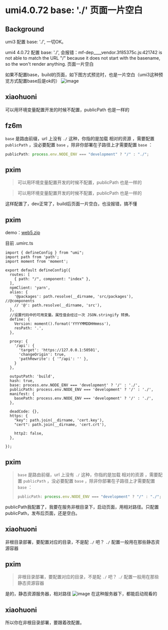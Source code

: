 # umi4.0.72 base: './' 页面一片空白

## Background

umi3 配置 base: './', 一切OK。

umi4 4.0.72 配置 base: './',
会报错：mf-dep\_\_\_\_vendor.3f85375c.js:421742 <Router basename="/."> is not able to match the URL "/" because it does not start with the basename, so the <Router> won't render anything.
页面一片空白

如果不配置base，build的页面，如下图方式预览时，也是一片空白（umi3这种预览方式配置base后是ok的）
![image](https://github.com/umijs/umi/assets/5111701/c133fa80-758d-4938-a92c-f64e3ada9008)

## xiaohuoni

可以用环境变量配置开发的时候不配置，publicPath 也是一样的

## fz6m

`base` 是路由前缀，url 上没有 `./` 这种，你指的是加载 相对的资源 ，需要配置 `publicPath` ，没必要配置 `base` ，除非你部署在子路径上才需要配置 `base` ：

```ts
publicPath: process.env.NODE_ENV === "development" ? "/" : "./";
```

## pxim

> 可以用环境变量配置开发的时候不配置，publicPath 也是一样的

> 可以用环境变量配置开发的时候不配置，publicPath 也是一样的

这样配置了，dev正常了，build后页面一片空白，也没报错，搞不懂

## pxim

demo：[web5.zip](https://github.com/umijs/umi/files/12167563/web5.zip)

目前 .umirc.ts

```
import { defineConfig } from "umi";
import path from 'path';
import moment from 'moment';

export default defineConfig({
  routes: [
    { path: "/", component: "index" },
  ],
  npmClient: 'yarn',
  alias: {
    '@packages': path.resolve(__dirname, 'src/packages'), //@components
    // '@': path.resolve(__dirname, 'src'),
  },
  //设置代码中的可用变量。属性值会经过一次 JSON.stringify 转换。
  define: {
    Version: moment().format('YYYYMMDDHHmmss'),
    resPath: '.',
  },

  proxy: {
    '/api': {
      'target': 'https://127.0.0.1:50501',
      'changeOrigin': true,
      'pathRewrite': { '^/api': '' },
    }
  },

  outputPath: 'build',
  hash: true,
  base: process.env.NODE_ENV === 'development' ? '/' : './',
  publicPath: process.env.NODE_ENV === 'development' ? '/' : './',
  manifest: {
    basePath: process.env.NODE_ENV === 'development' ? '/' : './',
  },

  deadCode: {},
  https: {
    "key": path.join(__dirname, 'cert.key'),
    "cert": path.join(__dirname, 'cert.crt'),

    http2: false,
  },

});

```

## pxim

> `base` 是路由前缀，url 上没有 `./` 这种，你指的是加载 相对的资源 ，需要配置 `publicPath` ，没必要配置 `base` ，除非你部署在子路径上才需要配置 `base` ：
>
> ```ts
> publicPath: process.env.NODE_ENV === "development" ? "/" : "./";
> ```

publicPath我配置了，我要在服务非根目录下，启动页面，用相对路径。只配置publicPath，发布后页面，还是空白。

## xiaohuoni

非根目录部署，要配置对应的目录，不是配 `./` 吧？
`./` 配置一般用在那些静态资源容器

## pxim

> 非根目录部署，要配置对应的目录，不是配 `./` 吧？ `./` 配置一般用在那些静态资源容器

是的，静态资源服务器，相对路径
![image](https://github.com/umijs/umi/assets/5111701/274d217b-e512-4a36-a044-7e6666f96634)
在这种服务器下，都能启动观看的

## xiaohuoni

所以你在非根目录部署，要跟着改配置。
